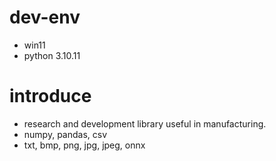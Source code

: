 # dev-env
- win11
- python 3.10.11

# introduce
- research and development library useful in manufacturing.
- numpy, pandas, csv
- txt, bmp, png, jpg, jpeg, onnx


